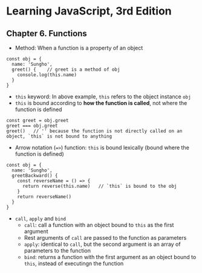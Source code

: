 # Learning JavaScript, 3rd Edition
## Chapter 6. Functions
* Method: When a function is a property of an object
```
const obj = {
  name: 'Sungho',
  greet() {    // greet is a method of obj
    console.log(this.name)
  }
}
```

* `this` keyword: In above example, `this` refers to the object instance `obj`
* `this` is bound according to **how the function is called**, not where the function is defined
```
const greet = obj.greet
greet === obj.greet
greet()   // '' because the function is not directly called on an object, `this` is not bound to anything
```
* Arrow notation (`=>`) function: `this` is bound lexically (bound where the function is defined)
```
const obj = {
  name: 'Sungho',
  greetBackward() {
    const reverseName = () => {
      return reverse(this.name)   // `this` is bound to the obj
    }
    return reverseName()
  }
}
```
* `call`, `apply` and `bind`
  * `call`: call a function with an object bound to `this` as the first argument
  * Rest arguments of `call` are passed to the function as parameters
  * `apply`: identical to `call`, but the second argument is an array of parameters to the function
  * `bind`: returns a function with the first argument as an object bound to `this`, instead of executingn the function

